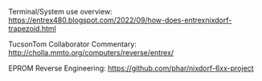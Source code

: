 Terminal/System use overview:
https://entrex480.blogspot.com/2022/09/how-does-entrexnixdorf-trapezoid.html

TucsonTom Collaborator Commentary:
http://cholla.mmto.org/computers/reverse/entrex/

EPROM Reverse Engineering:
https://github.com/phar/nixdorf-6xx-project
